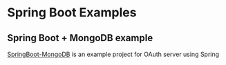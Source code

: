 # Spring Boot Examples

## Spring Boot + MongoDB example
[SpringBoot-MongoDB](SpringBoot-MongoDB) is an example project for OAuth server using Spring